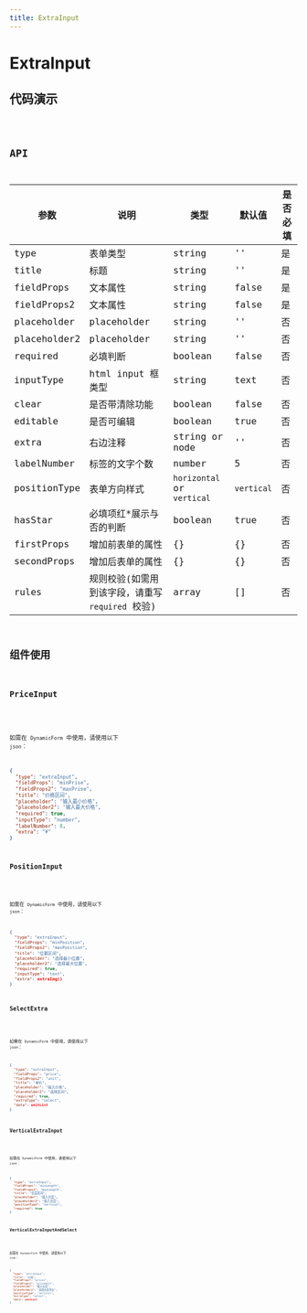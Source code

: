 ```yaml
---
title: ExtraInput
---
```


# ExtraInput

## 代码演示

<code src="./demo/index.tsx" />

## API

| 参数         | 说明                                             | 类型                       | 默认值     | 是否必填 |
| ------------ | ------------------------------------------------ | -------------------------- | ---------- | -------- |
| type         | 表单类型                                         | string                     | ''         | 是       |
| title        | 标题                                             | string                     | ''         | 是       |
| fieldProps   | 文本属性                                         | string                     | false      | 是       |
| fieldProps2  | 文本属性                                         | string                     | false      | 是       |
| placeholder  | placeholder                                      | string                     | ''         | 否       |
| placeholder2 | placeholder                                      | string                     | ''         | 否       |
| required     | 必填判断                                         | boolean                    | false      | 否       |
| inputType    | html input 框类型                                | string                     | text       | 否       |
| clear        | 是否带清除功能                                   | boolean                    | false      | 否       |
| editable     | 是否可编辑                                       | boolean                    | true       | 否       |
| extra        | 右边注释                                         | string or node             | ''         | 否       |
| labelNumber  | 标签的文字个数                                   | number                     | 5          | 否       |
| positionType | 表单方向样式                                     | `horizontal` or `vertical` | `vertical` | 否       |
| hasStar      | 必填项红\*展示与否的判断                         | boolean                    | true       | 否       |
| firstProps   | 增加前表单的属性                                 | {}                         | {}         | 否       |
| secondProps  | 增加后表单的属性                                 | {}                         | {}         | 否       |
| rules        | 规则校验(如需用到该字段，请重写 `required` 校验) | array                      | []         | 否       |

## 组件使用

### PriceInput

<code src="./demo/priceInput.tsx" />

如需在 `DynamicForm` 中使用，请使用以下 `json`：

```json
{
  "type": "extraInput",
  "fieldProps": "minPrise",
  "fieldProps2": "maxPrise",
  "title": "价格区间",
  "placeholder": "输入最小价格",
  "placeholder2": "输入最大价格",
  "required": true,
  "inputType": "number",
  "labelNumber": 8,
  "extra": "¥"
}
```

### PositionInput

<code src="./demo/positionInput.tsx" />

如需在 `DynamicForm` 中使用，请使用以下 `json`：

```json
{
  "type": "extraInput",
  "fieldProps": "minPosition",
  "fieldProps2": "maxPosition",
  "title": "位置区间",
  "placeholder": "选择最小位置",
  "placeholder2": "选择最大位置",
  "required": true,
  "inputType": "text",
  "extra": extraImg()
}
```

### SelectExtra

<code src="./demo/selectExtra.tsx" />

如需在 `DynamicForm` 中使用，请使用以下 `json`：

```json
{
  "type": "extraInput",
  "fieldProps": "price",
  "fieldProps2": "unit",
  "title": "单价",
  "placeholder": "输入价格",
  "placeholder2": "选择区间",
  "required": true,
  "extraType": "select",
  "data": unitList
}
```

### VerticalExtraInput

<code src="./demo/verticalExtraInput.tsx" />

如需在 `DynamicForm` 中使用，请使用以下 `json`：

```json
{
  "type": "extraInput",
  "fieldProps": "minLength",
  "fieldProps2": "maxLength",
  "title": "长度区间",
  "placeholder": "输入长度",
  "placeholder2": "输入长度",
  "positionType": "vertical",
  "required": true
}
```

### VerticalExtraInputAndSelect

<code src="./demo/verticalExtraInputAndSelect.tsx" />

如需在 `DynamicForm` 中使用，请使用以下 `json`：

```json
{
  "type": "extraInput",
  "title": "价格",
  "fieldProps": "prices",
  "fieldProps2": "priceUnit",
  "placeholder": "输入长度",
  "placeholder2": "选择长度单位",
  "positionType": "vertical",
  "extraType": "select",
  "data": unitList
}
```
